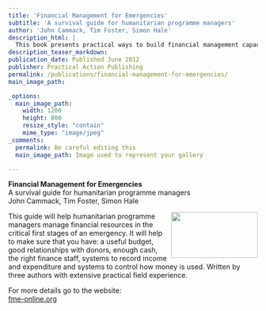 ```yaml
---
title: 'Financial Management for Emergencies'
subtitle: 'A survival guide for humanitarian programme managers'
author: 'John Cammack, Tim Foster, Simon Hale'
description_html: |
  This book presents practical ways to build financial management capacity in an international development context, although much of it applies to any non-profit organization. It gives examples of how groups and organizations build their own capacity. It considers what leadership teams can do to guide their organization’s longer-term direction and improve governance and it describes other financial management aspects that can be built into an organization’s structure to make it more sustainable.
description_teaser_markdown:
publication_date: Published June 2012
publisher: Practical Action Publishing
permalink: /publications/financial-management-for-emergencies/
main_image_path: 

_options:
  main_image_path:
    width: 1200
    height: 800
    resize_style: "contain"
    mime_type: "image/jpeg"
_comments:
  permalink: Be careful editing this
  main_image_path: Image used to represent your gallery

---
```

<p><strong>Financial Management for Emergencies</strong><br /> A survival guide for humanitarian programme managers<br />John Cammack, Tim Foster, Simon Hale<p><a target="_blank" href="http://www.fme-online.org"><img width="175" height="93" border="0" align="right" src="http://www.johncammack.net/upload/Image/FME&#32;logo.gif" alt="" /></a>This guide will help humanitarian programme managers manage financial resources in the critical first stages of an emergency. It will help to make sure that you have: a useful budget, good relationships with donors, enough cash, the right finance staff, systems to record income and expenditure and systems to control how money is used. Written by three authors with extensive practical field experience.</p>
<p>For more details go to the website:<br />
<a target="_blank" href="http://www.fme-online.org">fme-online.org</a></p></p>